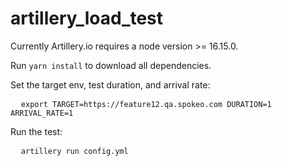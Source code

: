 # artillery_load_test

Currently Artillery.io requires a node version >= 16.15.0.

Run <code>yarn install</code> to download all dependencies.

Set the target env, test duration, and arrival rate:
<pre>
  <code>export TARGET=https://feature12.qa.spokeo.com DURATION=1 ARRIVAL_RATE=1</code>
</pre>

Run the test:
<pre>
  <code>artillery run config.yml</code>
</pre>
